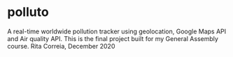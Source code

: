 # polluto
A real-time worldwide pollution tracker using geolocation, Google Maps API and Air quality API. This is the final project built for my General Assembly course. Rita Correia, December 2020
